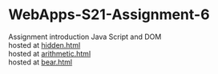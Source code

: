 # WebApps-S21-Assignment-6
Assignment introduction Java Script and DOM <br>
hosted at [hidden.html](https://44-563-web-apps-s21.github.io/webapps-s21-assignment-6-madhukonda/hidden1.html) <br>
hosted at [arithmetic.html](https://44-563-web-apps-s21.github.io/webapps-s21-assignment-6-madhukonda/arithmetic.html) <br>
hosted at [bear.html](https://44-563-web-apps-s21.github.io/webapps-s21-assignment-6-madhukonda/bear.html) <br>
